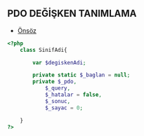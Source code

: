 ## PDO DEĞİŞKEN TANIMLAMA

- [Önsöz](https://github.com/cicekhasan/DersNotlarim)


```php
<?php
	class SinifAdi{

		var $degiskenAdi;

		private static $_baglan = null;
		private $_pdo,
			$_query,
			$_hatalar = false,
			$_sonuc,
			$_sayac = 0;

	}
?>
```

